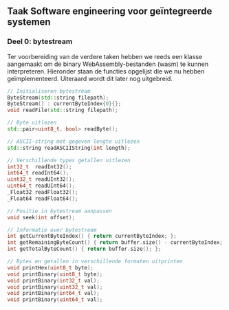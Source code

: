 ## Taak Software engineering voor geïntegreerde systemen

### Deel 0: bytestream
Ter voorbereiding van de verdere taken hebben we reeds een klasse aangemaakt om de binary WebAssembly-bestanden (wasm) te kunnen interpreteren. Hieronder staan de functies opgelijst die we nu hebben geïmplementeerd. Uiteraard wordt dit later nog uitgebreid.

```c++
// Initialiseren bytestream
ByteStream(std::string filepath);
ByteStream() : currentByteIndex{0}{};
void readFile(std::string filepath);

// Byte uitlezen
std::pair<uint8_t, bool> readByte();

// ASCII-string met gegeven lengte uitlezen
std::string readASCIIString(int length);

// Verschillende types getallen uitlezen
int32_t  readInt32();
int64_t readInt64();
uint32_t readUInt32();
uint64_t readUInt64();
_Float32 readFloat32();
_Float64 readFloat64();

// Positie in bytestream aanpassen
void seek(int offset);

// Informatie over bytestream
int getCurrentByteIndex() { return currentByteIndex; };
int getRemainingByteCount() { return buffer.size() - currentByteIndex; };
int getTotalByteCount() { return buffer.size(); };

// Bytes en getallen in verschillende formaten uitprinten
void printHex(uint8_t byte);
void printBinary(uint8_t byte);
void printBinary(int32_t val);
void printBinary(uint32_t val);
void printBinary(int64_t val);
void printBinary(uint64_t val);
```
